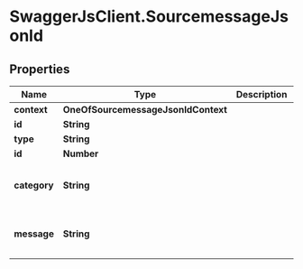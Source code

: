# SwaggerJsClient.SourcemessageJsonld

## Properties

| Name         | Type                                | Description | Notes                                    |
| ------------ | ----------------------------------- | ----------- | ---------------------------------------- |
| **context**  | **OneOfSourcemessageJsonldContext** |             | [optional]                               |
| **id**       | **String**                          |             | [optional]                               |
| **type**     | **String**                          |             | [optional]                               |
| **id**       | **Number**                          |             | [optional]                               |
| **category** | **String**                          |             | [optional] [default to &#x27;NULL&#x27;] |
| **message**  | **String**                          |             | [optional] [default to &#x27;NULL&#x27;] |
